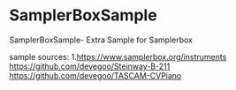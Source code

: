 # SamplerBoxSample
SamplerBoxSample- Extra Sample for Samplerbox


sample sources:
1.https://www.samplerbox.org/instruments
https://github.com/devegoo/Steinway-B-211
https://github.com/devegoo/TASCAM-CVPiano

